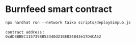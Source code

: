#  Burnfeed smart contract



```shell
npx hardhat run --network taiko scripts/deploySimpub.js

contract address：
0xdD8BBEC1157398B53340d21BE824B43e17D4CA62
```
